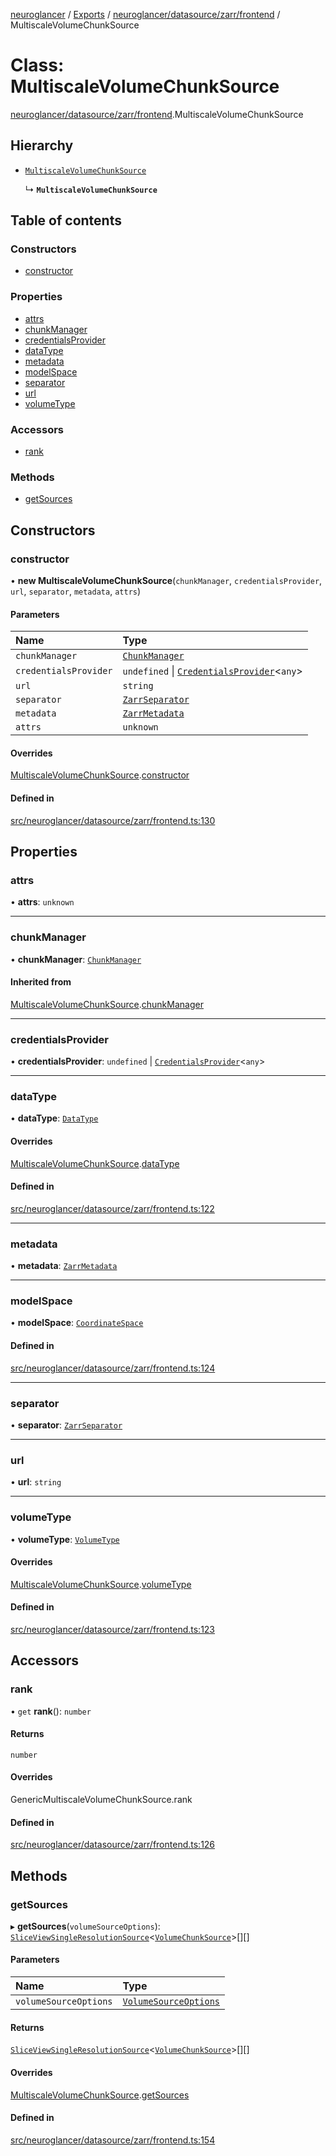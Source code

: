 [neuroglancer](../README.md) / [Exports](../modules.md) / [neuroglancer/datasource/zarr/frontend](../modules/neuroglancer_datasource_zarr_frontend.md) / MultiscaleVolumeChunkSource

# Class: MultiscaleVolumeChunkSource

[neuroglancer/datasource/zarr/frontend](../modules/neuroglancer_datasource_zarr_frontend.md).MultiscaleVolumeChunkSource

## Hierarchy

- [`MultiscaleVolumeChunkSource`](neuroglancer_sliceview_volume_frontend.MultiscaleVolumeChunkSource.md)

  ↳ **`MultiscaleVolumeChunkSource`**

## Table of contents

### Constructors

- [constructor](neuroglancer_datasource_zarr_frontend.MultiscaleVolumeChunkSource.md#constructor)

### Properties

- [attrs](neuroglancer_datasource_zarr_frontend.MultiscaleVolumeChunkSource.md#attrs)
- [chunkManager](neuroglancer_datasource_zarr_frontend.MultiscaleVolumeChunkSource.md#chunkmanager)
- [credentialsProvider](neuroglancer_datasource_zarr_frontend.MultiscaleVolumeChunkSource.md#credentialsprovider)
- [dataType](neuroglancer_datasource_zarr_frontend.MultiscaleVolumeChunkSource.md#datatype)
- [metadata](neuroglancer_datasource_zarr_frontend.MultiscaleVolumeChunkSource.md#metadata)
- [modelSpace](neuroglancer_datasource_zarr_frontend.MultiscaleVolumeChunkSource.md#modelspace)
- [separator](neuroglancer_datasource_zarr_frontend.MultiscaleVolumeChunkSource.md#separator)
- [url](neuroglancer_datasource_zarr_frontend.MultiscaleVolumeChunkSource.md#url)
- [volumeType](neuroglancer_datasource_zarr_frontend.MultiscaleVolumeChunkSource.md#volumetype)

### Accessors

- [rank](neuroglancer_datasource_zarr_frontend.MultiscaleVolumeChunkSource.md#rank)

### Methods

- [getSources](neuroglancer_datasource_zarr_frontend.MultiscaleVolumeChunkSource.md#getsources)

## Constructors

### constructor

• **new MultiscaleVolumeChunkSource**(`chunkManager`, `credentialsProvider`, `url`, `separator`, `metadata`, `attrs`)

#### Parameters

| Name | Type |
| :------ | :------ |
| `chunkManager` | [`ChunkManager`](neuroglancer_chunk_manager_frontend.ChunkManager.md) |
| `credentialsProvider` | `undefined` \| [`CredentialsProvider`](neuroglancer_credentials_provider.CredentialsProvider.md)<`any`\> |
| `url` | `string` |
| `separator` | [`ZarrSeparator`](../modules/neuroglancer_datasource_zarr_base.md#zarrseparator) |
| `metadata` | [`ZarrMetadata`](../interfaces/neuroglancer_datasource_zarr_frontend._internal_.ZarrMetadata.md) |
| `attrs` | `unknown` |

#### Overrides

[MultiscaleVolumeChunkSource](neuroglancer_sliceview_volume_frontend.MultiscaleVolumeChunkSource.md).[constructor](neuroglancer_sliceview_volume_frontend.MultiscaleVolumeChunkSource.md#constructor)

#### Defined in

[src/neuroglancer/datasource/zarr/frontend.ts:130](https://github.com/ActiveBrainAtlas2/neuroglancer/blob/034b457d/src/neuroglancer/datasource/zarr/frontend.ts#L130)

## Properties

### attrs

• **attrs**: `unknown`

___

### chunkManager

• **chunkManager**: [`ChunkManager`](neuroglancer_chunk_manager_frontend.ChunkManager.md)

#### Inherited from

[MultiscaleVolumeChunkSource](neuroglancer_sliceview_volume_frontend.MultiscaleVolumeChunkSource.md).[chunkManager](neuroglancer_sliceview_volume_frontend.MultiscaleVolumeChunkSource.md#chunkmanager)

___

### credentialsProvider

• **credentialsProvider**: `undefined` \| [`CredentialsProvider`](neuroglancer_credentials_provider.CredentialsProvider.md)<`any`\>

___

### dataType

• **dataType**: [`DataType`](../enums/neuroglancer_util_data_type.DataType.md)

#### Overrides

[MultiscaleVolumeChunkSource](neuroglancer_sliceview_volume_frontend.MultiscaleVolumeChunkSource.md).[dataType](neuroglancer_sliceview_volume_frontend.MultiscaleVolumeChunkSource.md#datatype)

#### Defined in

[src/neuroglancer/datasource/zarr/frontend.ts:122](https://github.com/ActiveBrainAtlas2/neuroglancer/blob/034b457d/src/neuroglancer/datasource/zarr/frontend.ts#L122)

___

### metadata

• **metadata**: [`ZarrMetadata`](../interfaces/neuroglancer_datasource_zarr_frontend._internal_.ZarrMetadata.md)

___

### modelSpace

• **modelSpace**: [`CoordinateSpace`](../interfaces/neuroglancer_coordinate_transform.CoordinateSpace.md)

#### Defined in

[src/neuroglancer/datasource/zarr/frontend.ts:124](https://github.com/ActiveBrainAtlas2/neuroglancer/blob/034b457d/src/neuroglancer/datasource/zarr/frontend.ts#L124)

___

### separator

• **separator**: [`ZarrSeparator`](../modules/neuroglancer_datasource_zarr_base.md#zarrseparator)

___

### url

• **url**: `string`

___

### volumeType

• **volumeType**: [`VolumeType`](../enums/neuroglancer_sliceview_volume_base.VolumeType.md)

#### Overrides

[MultiscaleVolumeChunkSource](neuroglancer_sliceview_volume_frontend.MultiscaleVolumeChunkSource.md).[volumeType](neuroglancer_sliceview_volume_frontend.MultiscaleVolumeChunkSource.md#volumetype)

#### Defined in

[src/neuroglancer/datasource/zarr/frontend.ts:123](https://github.com/ActiveBrainAtlas2/neuroglancer/blob/034b457d/src/neuroglancer/datasource/zarr/frontend.ts#L123)

## Accessors

### rank

• `get` **rank**(): `number`

#### Returns

`number`

#### Overrides

GenericMultiscaleVolumeChunkSource.rank

#### Defined in

[src/neuroglancer/datasource/zarr/frontend.ts:126](https://github.com/ActiveBrainAtlas2/neuroglancer/blob/034b457d/src/neuroglancer/datasource/zarr/frontend.ts#L126)

## Methods

### getSources

▸ **getSources**(`volumeSourceOptions`): [`SliceViewSingleResolutionSource`](../interfaces/neuroglancer_sliceview_frontend.SliceViewSingleResolutionSource.md)<[`VolumeChunkSource`](neuroglancer_sliceview_volume_frontend.VolumeChunkSource.md)\>[][]

#### Parameters

| Name | Type |
| :------ | :------ |
| `volumeSourceOptions` | [`VolumeSourceOptions`](../interfaces/neuroglancer_sliceview_volume_base.VolumeSourceOptions.md) |

#### Returns

[`SliceViewSingleResolutionSource`](../interfaces/neuroglancer_sliceview_frontend.SliceViewSingleResolutionSource.md)<[`VolumeChunkSource`](neuroglancer_sliceview_volume_frontend.VolumeChunkSource.md)\>[][]

#### Overrides

[MultiscaleVolumeChunkSource](neuroglancer_sliceview_volume_frontend.MultiscaleVolumeChunkSource.md).[getSources](neuroglancer_sliceview_volume_frontend.MultiscaleVolumeChunkSource.md#getsources)

#### Defined in

[src/neuroglancer/datasource/zarr/frontend.ts:154](https://github.com/ActiveBrainAtlas2/neuroglancer/blob/034b457d/src/neuroglancer/datasource/zarr/frontend.ts#L154)
